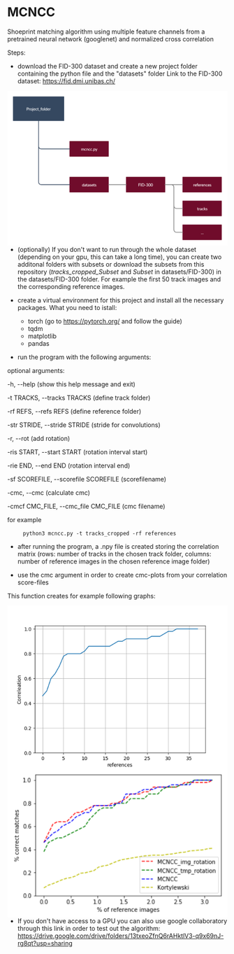 # MCNCC

Shoeprint matching algorithm using multiple feature channels from a pretrained neural network (googlenet) and normalized cross correlation

Steps:

- download the FID-300 dataset and create a new project folder containing the python file and the "datasets" folder
Link to the FID-300 dataset: https://fid.dmi.unibas.ch/

<img src="Folder_structure.png"
     alt="Markdown Monster icon"
     style="float: left; margin-right: 10px;" />
     
- (optionally) If you don't want to run through the whole dataset (depending on your gpu, this can take a long time), you can create two additonal folders with subsets or download the subsets from this repository (*tracks_cropped_Subset* and *Subset* in datasets/FID-300) in the datasets/FID-300 folder. For example the first 50 track images and the corresponding reference images.

- create a virtual environment for this project and install all the necessary packages.
What you need to istall: 

     + torch (go to https://pytorch.org/ and follow the guide)
     + tqdm 
     + matplotlib
     + pandas

- run the program with the following arguments: 

optional arguments:

  -h, --help   (show this help message and exit)
  
  -t TRACKS, --tracks TRACKS  (define track folder)
  
  -rf REFS, --refs REFS  (define reference folder)
  
  -str STRIDE, --stride STRIDE     (stride for convolutions)
                        
  -r, --rot    (add rotation)
  
  -ris START, --start START   (rotation interval start)
                        
  -rie END, --end END   (rotation interval end)
  
  -sf SCOREFILE, --scorefile SCOREFILE  (scorefilename)
  
  -cmc, --cmc  (calculate cmc)
  
  -cmcf CMC_FILE, --cmc_file CMC_FILE   (cmc filename)
                        
for example
```
     python3 mcncc.py -t tracks_cropped -rf references
```
- after running the program, a .npy file is created storing the correlation matrix (rows: number of tracks in the chosen track folder, columns: number of reference images in the chosen reference image folder)

- use the cmc argument in order to create cmc-plots from your correlation score-files

This function creates for example following graphs:

<img src="cmc_score_diagram.png"
     alt="Markdown Monster icon"
     style="float: left; margin-right: 10px;" />

<img src="Comparison.png"
     alt="Markdown Monster icon"
     style="float: left; margin-right: 10px;" />
     
- If you don't have access to a GPU you can also use google collaboratory through this link in order to test out the algorithm:
https://drive.google.com/drive/folders/13txeoZfnQ6rAHktlV3-q9x69nJ-rg8qt?usp=sharing




